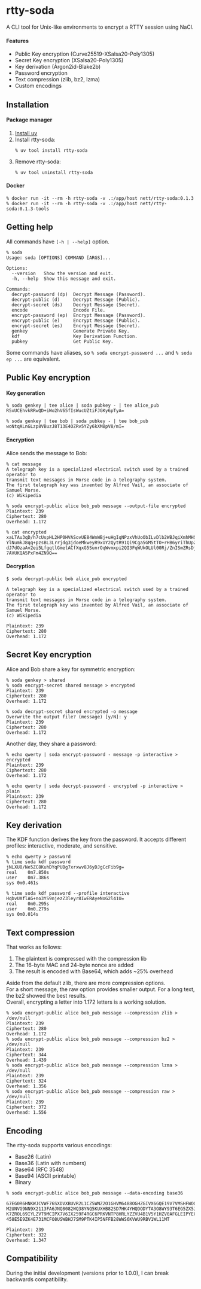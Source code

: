 # rtty-soda

A CLI tool for Unix-like environments to encrypt a RTTY session using NaCl.


#### Features

- Public Key encryption (Curve25519-XSalsa20-Poly1305)
- Secret Key encryption (XSalsa20-Poly1305)
- Key derivation (Argon2id-Blake2b)
- Password encryption
- Text compression (zlib, bz2, lzma)
- Custom encodings


## Installation
#### Package manager

1. [Install uv](https://docs.astral.sh/uv/getting-started/installation/)
2. Install rtty-soda:
   ```
   % uv tool install rtty-soda
   ```
3. Remove rtty-soda:
   ```
   % uv tool uninstall rtty-soda
   ```

#### Docker

```
% docker run -it --rm -h rtty-soda -v .:/app/host nett/rtty-soda:0.1.3
% docker run -it --rm -h rtty-soda -v .:/app/host nett/rtty-soda:0.1.3-tools
```


## Getting help

All commands have `[-h | --help]` option.

```
% soda
Usage: soda [OPTIONS] COMMAND [ARGS]...

Options:
  --version   Show the version and exit.
  -h, --help  Show this message and exit.

Commands:
  decrypt-password (dp)  Decrypt Message (Password).
  decrypt-public (d)     Decrypt Message (Public).
  decrypt-secret (ds)    Decrypt Message (Secret).
  encode                 Encode File.
  encrypt-password (ep)  Encrypt Message (Password).
  encrypt-public (e)     Encrypt Message (Public).
  encrypt-secret (es)    Encrypt Message (Secret).
  genkey                 Generate Private Key.
  kdf                    Key Derivation Function.
  pubkey                 Get Public Key.
```

Some commands have aliases, so `% soda encrypt-password ...` and `% soda ep ...`
are equivalent.


## Public Key encryption
#### Key generation

```
% soda genkey | tee alice | soda pubkey - | tee alice_pub
R5xUCEhvkRRwQD+iWo2hV65fIsWucUZtiFJGKy6pTyA=

% soda genkey | tee bob | soda pubkey - | tee bob_pub
woNtqALnGLzp8VBuzJ8T13E4OZRv5YZy6kXMBpV8/mI=
```

#### Encryption

Alice sends the message to Bob:

```
% cat message
A telegraph key is a specialized electrical switch used by a trained operator to
transmit text messages in Morse code in a telegraphy system.
The first telegraph key was invented by Alfred Vail, an associate of Samuel Morse.
(c) Wikipedia

% soda encrypt-public alice bob_pub message --output-file encrypted
Plaintext: 239
Ciphertext: 280
Overhead: 1.172

% cat encrypted
xaLTAu3qD/h7cUspHL2HP0HVASovUE84WnWBj+uHgIqNPzxVhUoObILvDlb2WBJqiXmhMHSXpdMBMSiewdXtU9m
YlNumkJ8qq+pzsBL3Lrrjdg3jdoeMkweyR9xUY2QytR91Qi9Cga5GM5tTO+rHB6yriThUp2XGEQ1Bap358AT8u/
dJ7dOzaAv2ei5LfgqtlGmetACfXqxG5SunrOqWvmxpi2QI3FqWUkOLUl00Rj/ZnISmZRsDjekKgJcknKit498cL
7AVUKQA5PxFm4ZN9Q==
```

#### Decryption

```
$ soda decrypt-public bob alice_pub encrypted

A telegraph key is a specialized electrical switch used by a trained operator to
transmit text messages in Morse code in a telegraphy system.
The first telegraph key was invented by Alfred Vail, an associate of Samuel Morse.
(c) Wikipedia

Plaintext: 239
Ciphertext: 280
Overhead: 1.172
```


## Secret Key encryption

Alice and Bob share a key for symmetric encryption:

```
% soda genkey > shared
% soda encrypt-secret shared message > encrypted
Plaintext: 239
Ciphertext: 280
Overhead: 1.172

% soda decrypt-secret shared encrypted -o message
Overwrite the output file? (message) [y/N]: y
Plaintext: 239
Ciphertext: 280
Overhead: 1.172
```

Another day, they share a password:

```
% echo qwerty | soda encrypt-password - message -p interactive > encrypted
Plaintext: 239
Ciphertext: 280
Overhead: 1.172

% echo qwerty | soda decrypt-password - encrypted -p interactive > plain
Plaintext: 239
Ciphertext: 280
Overhead: 1.172
```


## Key derivation

The KDF function derives the key from the password.
It accepts different profiles: interactive, moderate, and sensitive.

```
% echo qwerty > password
% time soda kdf password
jNLXU8/Ne5ZC8KuhDYqPUBg7xrxwv8J6yDJgCcFib9g=
real	0m7.850s
user	0m7.386s
sys	0m0.461s

% time soda kdf password --profile interactive
HqbvUXflAG+no3YS9njezZ3leyr8IwERAyeNoG2l41U=
real	0m0.295s
user	0m0.279s
sys	0m0.014s
```


## Text compression

That works as follows:
1. The plaintext is compressed with the compression lib
2. The 16-byte MAC and 24-byte nonce are added
3. The result is encoded with Base64, which adds ~25% overhead

Aside from the default zlib, there are more compression options. \
For a short message, the raw option provides smaller output.
For a long text, the bz2 showed the best results. \
Overall, encrypting a letter into 1.172 letters is a working solution.

```
% soda encrypt-public alice bob_pub message --compression zlib > /dev/null
Plaintext: 239
Ciphertext: 280
Overhead: 1.172
% soda encrypt-public alice bob_pub message --compression bz2 > /dev/null
Plaintext: 239
Ciphertext: 344
Overhead: 1.439
% soda encrypt-public alice bob_pub message --compression lzma > /dev/null
Plaintext: 239
Ciphertext: 324
Overhead: 1.356
% soda encrypt-public alice bob_pub message --compression raw > /dev/null
Plaintext: 239
Ciphertext: 372
Overhead: 1.556
```


## Encoding

The rtty-soda supports various encodings:

- Base26 (Latin)
- Base36 (Latin with numbers)
- Base64 (RFC 3548)
- Base94 (ASCII printable)
- Binary

```
% soda encrypt-public alice bob_pub message --data-encoding base36

67EG0R6HNKWJCVWF76SXDVXBUVR2L1CZ5WNZ2O1GHVM6488OGHZGIVX6GQE19V7VMSHFWOQD09GRIOOFSUXFRVG
M2UNVG9NN9X2113FA6JNQ8082WQ38YNQ5KUXHB82SD7HK4YHQDODYTA3O8WY93T6EG5ZX5JB9W1IETKC4D7TOHT
K7ZROL69IYLZVT9MCIPX7V6IX259F4RGC6PRKVNTP8HRLYZZVU4B1V5Y1HZV0AFGLEIPYECEKN7WC7ZL1YVTWJQ
458E5E9ZK4E731MCFO8USWBHJ7SM9PTK4IP5NFFB28WWS6KVWU9RBV1WL11MT

Plaintext: 239
Ciphertext: 322
Overhead: 1.347
```


## Compatibility

During the initial development (versions prior to 1.0.0),
I can break backwards compatibility.
